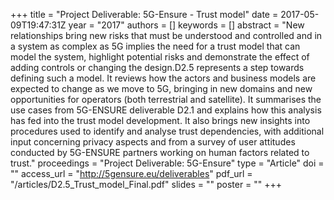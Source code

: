 +++
title = "Project Deliverable: 5G-Ensure - Trust model"
date = 2017-05-09T19:47:31Z
year = "2017"
authors = []
keywords = []
abstract = "New relationships bring new risks that must be understood and controlled and in a system as complex as 5G implies the need for a trust model that can model the system, highlight potential risks and demonstrate the effect of adding controls or changing the design.D2.5 represents a step towards defining such a model. It reviews how the actors and business models are expected to change as we move to 5G, bringing in new domains and new opportunities for operators (both terrestrial and satellite). It summarises the use cases from 5G-ENSURE deliverable D2.1 and explains how this analysis has fed into the trust model development. It also brings new insights into procedures used to identify and analyse trust dependencies, with additional input concerning privacy aspects and from a survey of user attitudes conducted by 5G-ENSURE partners working on human factors related to trust."
proceedings = "Project Deliverable: 5G-Ensure"
type = "Article"
doi = ""
access_url = "http://5gensure.eu/deliverables"
pdf_url = "/articles/D2.5_Trust_model_Final.pdf"
slides = ""
poster = ""
+++

